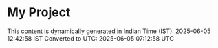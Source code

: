 # My Project

This content is dynamically generated in Indian Time (IST): 2025-06-05 12:42:58 IST
Converted to UTC: 2025-06-05 07:12:58 UTC
